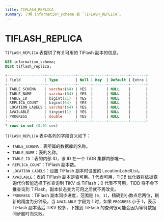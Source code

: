 ```yaml
---
title: TIFLASH_REPLICA
summary: 了解 information_schema 表 `TIFLASH_REPLICA`。
---
```


# TIFLASH_REPLICA

`TIFLASH_REPLICA` 表提供了有关可用的 TiFlash 副本的信息。


```sql
USE information_schema;
DESC tiflash_replica;
```

```sql
+-----------------+-------------+------+------+---------+-------+
| Field           | Type        | Null | Key  | Default | Extra |
+-----------------+-------------+------+------+---------+-------+
| TABLE_SCHEMA    | varchar(64) | YES  |      | NULL    |       |
| TABLE_NAME      | varchar(64) | YES  |      | NULL    |       |
| TABLE_ID        | bigint(21)  | YES  |      | NULL    |       |
| REPLICA_COUNT   | bigint(64)  | YES  |      | NULL    |       |
| LOCATION_LABELS | varchar(64) | YES  |      | NULL    |       |
| AVAILABLE       | tinyint(1)  | YES  |      | NULL    |       |
| PROGRESS        | double      | YES  |      | NULL    |       |
+-----------------+-------------+------+------+---------+-------+
7 rows in set (0.01 sec)
```

`TIFLASH_REPLICA` 表中各列的字段含义如下：

- `TABLE_SCHEMA`：表所属的数据库的名称。
- `TABLE_NAME`：表的名称。
- `TABLE_ID`：表的内部 ID，该 ID 在一个 TiDB 集群内部唯一。
- `REPLICA_COUNT`：TiFlash 副本数。
- `LOCATION_LABELS`：设置 TiFlash 副本时设置的 LocationLabelList。
- `AVAILABLE`：表的 TiFlash 副本是否可用。1 代表可用，TiDB 优化器将依据查询代价智能选择下推查询到 TiKV 或 TiFlash；0 代表不可用，TiDB 将不会下推查询到 TiFlash。副本状态变为可用之后就不再改变。
- `PROGRESS`：TiFlash 副本同步进度，范围是 `[0, 1]`，精确到小数点后两位，刷新的精度为分钟级。当 `AVAILABLE` 字段为 1 时，如果 `PROGRESS` 小于 1，表示 TiFlash 副本落后 TiKV 较多，下推到 TiFlash 的查询很可能会因为等待数据同步超时而失败。
